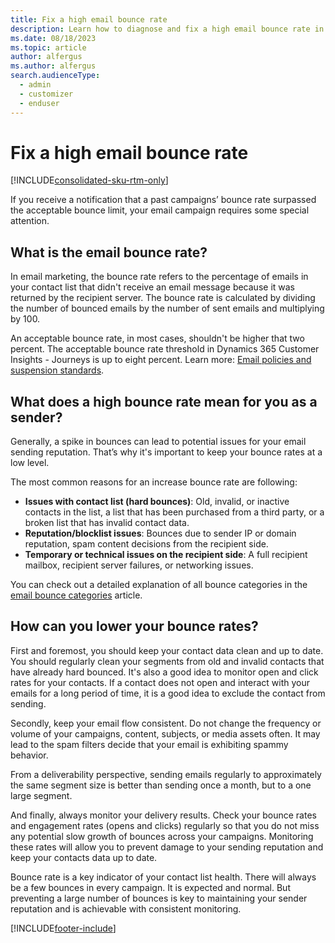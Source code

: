 ```yaml
---
title: Fix a high email bounce rate
description: Learn how to diagnose and fix a high email bounce rate in Dynamics 365 Customer Insights - Journeys.
ms.date: 08/18/2023
ms.topic: article
author: alfergus
ms.author: alfergus
search.audienceType: 
  - admin
  - customizer
  - enduser
---
```


# Fix a high email bounce rate

[!INCLUDE[consolidated-sku-rtm-only](../includes/consolidated-sku-rtm-only.md)]

If you receive a notification that a past campaigns’ bounce rate surpassed the acceptable bounce limit, your email campaign requires some special attention.

## What is the email bounce rate?

In email marketing, the bounce rate refers to the percentage of emails in your contact list that didn't receive an email message because it was returned by the recipient server. The bounce rate is calculated by dividing the number of bounced emails by the number of sent emails and multiplying by 100.

An acceptable bounce rate, in most cases, shouldn't be higher that two percent. The acceptable bounce rate threshold in Dynamics 365 Customer Insights - Journeys is up to eight percent. Learn more: [Email policies and suspension standards](email-policies.md).

## What does a high bounce rate mean for you as a sender?

Generally, a spike in bounces can lead to potential issues for your email sending reputation. That’s why it's important to keep your bounce rates at a low level.

The most common reasons for an increase bounce rate are following:

- **Issues with contact list (hard bounces)**: Old, invalid, or inactive contacts in the list, a list that has been purchased from a third party, or a broken list that has invalid contact data.
- **Reputation/blocklist issues**: Bounces due to sender IP or domain reputation, spam content decisions from the recipient side.
- **Temporary or technical issues on the recipient side**: A full recipient mailbox, recipient server failures, or networking issues.

You can check out a detailed explanation of all bounce categories in the [email bounce categories](email-bounce-categories.md) article.

## How can you lower your bounce rates?

First and foremost, you should keep your contact data clean and up to date. You should regularly clean your segments from old and invalid contacts that have already hard bounced. It's also a good idea to monitor open and click rates for your contacts. If a contact does not open and interact with your emails for a long period of time, it is a good idea to exclude the contact from sending.

Secondly, keep your email flow consistent. Do not change the frequency or volume of your campaigns, content, subjects, or media assets often. It may lead to the spam filters decide that your email is exhibiting spammy behavior.

From a deliverability perspective, sending emails regularly to approximately the same segment size is better than sending once a month, but to a one large segment.

And finally, always monitor your delivery results. Check your bounce rates and engagement rates (opens and clicks) regularly so that you do not miss any potential slow growth of bounces across your campaigns. Monitoring these rates will allow you to prevent damage to your sending reputation and keep your contacts data up to date.

Bounce rate is a key indicator of your contact list health. There will always be a few bounces in every campaign. It is expected and normal. But preventing a large number of bounces is key to maintaining your sender reputation and is achievable with consistent monitoring.

[!INCLUDE[footer-include](../includes/footer-banner.md)]

